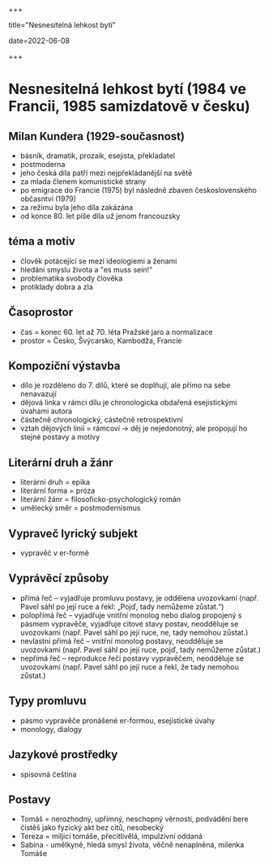 +++

title="Nesnesitelná lehkost bytí"

date=2022-06-08

+++

# Nesnesitelná lehkost bytí (1984 ve Francii, 1985 samizdatově v česku)
## Milan Kundera (1929-současnost)
- básník, dramatik, prozaik, esejista, překladatel
- postmoderna
- jeho česká díla patří mezi nejpřekládanější na světě
- za mlada členem komunistické strany
- po emigrace do Francie (1975) byl následně zbaven československého občasntví (1979)
- za režimu byla jeho díla zakázána 
- od konce 80. let píše díla už jenom francouzsky

## téma a motiv
- člověk potácející se mezi ideologiemi a ženami
- hledání smyslu života a "es muss sein!"
- problematika  svobody člověka 
- protiklady dobra a zla

## Časoprostor
- čas = konec 60. let až 70. léta Pražské jaro a normalizace
- prostor = Česko, Švýcarsko, Kambodža, Francie 

## Kompoziční výstavba
- dílo je rozděleno do 7. dílů, které se doplňují, ale přímo na sebe nenavazují
- dějová linka v rámci dílu je chronologicka obdařená esejistickými úvahami autora
- částečně chronologický, cástečně retrospektivní
- vztah dějových linií = rámcoví $\to$ děj je nejedonotný, ale propojují ho stejné postavy a motivy

## Literární druh a žánr 
- literární druh = epika
- literární forma = próza 
- literární žánr = filosoficko-psychologický román 
- umělecký směr = postmodernismus

## Vypraveč lyrický subjekt 
- vypravěč v er-formě

## Vyprávěcí způsoby
- přímá řeč – vyjadřuje promluvu postavy, je oddělena uvozovkami (např. Pavel sáhl po její ruce a řekl: „Pojď, tady nemůžeme zůstat.“)
- polopřímá řeč – vyjadřuje vnitřní monolog nebo dialog propojený s pásmem vypravěče, vyjadřuje citové stavy postav, neodděluje se uvozovkami (např. Pavel sáhl po její ruce, ne, tady nemohou zůstat.)
- nevlastní přímá řeč – vnitřní monolog postavy, neodděluje se uvozovkami (např. Pavel sáhl po její ruce, pojď, tady nemůžeme zůstat.)
- nepřímá řeč – reprodukce řeči postavy vypravěčem, neodděluje se uvozovkami (např. Pavel sáhl po její ruce a řekl, že tady nemohou zůstat.)

## Typy promluvu
- pásmo vypravěče pronášené er-formou, esejistické úvahy
- monology, dialogy

## Jazykové prostředky
- spisovná čeština 

## Postavy
- Tomáš = nerozhodný, upřímný, neschopný věrnosti, podvádění bere čistěš jako fyzický akt bez citů, nesobecký
- Tereza = miljící tomáše, přecitlivělá, impulzivní oddaná
- Sabina - umělkyně, hledá smysl života, věčně nenaplněná, milenka Tomáše






